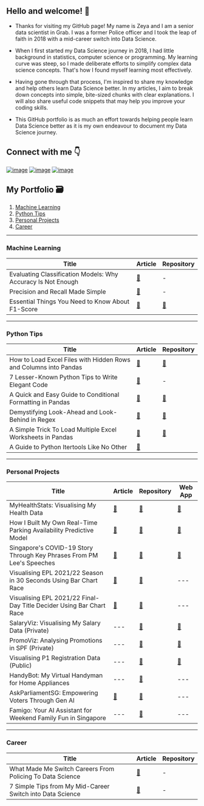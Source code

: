 ## Hello and welcome! 👋

- Thanks for visiting my GitHub page! My name is Zeya and I am a senior data scientist in Grab. I was a former Police officer and I took the leap of faith in 2018 with a mid-career switch into Data Science.   

- When I first started my Data Science journey in 2018, I had little background in statistics, computer science or programming. My learning curve was steep, so I made deliberate efforts to simplify complex data science concepts. That's how I found myself learning most effectively. 

- Having gone through that process, I'm inspired to share my knowledge and help others learn Data Science better. In my articles, I aim to break down concepts into simple, bite-sized chunks with clear explanations. I will also share useful code snippets that may help you improve your coding skills. 

- This GitHub portfolio is as much an effort towards helping people learn Data Science better as it is my own endeavour to document my Data Science journey.

## Connect with me 👇
 
[![image](https://img.shields.io/badge/LinkedIn-0077B5?style=for-the-badge&logo=linkedin&logoColor=white)](https://www.linkedin.com/in/zeyalt/) [![image](https://img.shields.io/badge/Twitter-1DA1F2?style=for-the-badge&logo=twitter&logoColor=white)](https://twitter.com/zeyalt_) [![image](https://img.shields.io/badge/Medium-12100E?style=for-the-badge&logo=medium&logoColor=white)](https://zeyalt.medium.com/)

## My Portfolio 🗃️

1. [Machine Learning](#machine-learning)
2. [Python Tips](#python-tips)
3. [Personal Projects](#personal-projects)
4. [Career](#career) 

___
<a name="machine-learning"></a>
### Machine Learning
| Title | Article | Repository |
| --- | --- | --- |
| Evaluating Classification Models: Why Accuracy Is Not Enough | [:link:](https://medium.com/mlearning-ai/evaluating-classification-models-why-accuracy-is-not-enough-abf3d9c93a69) | - |
| Precision and Recall Made Simple | [:link:](https://towardsdatascience.com/precision-and-recall-made-simple-afb5e098970f) | - |
| Essential Things You Need to Know About F1-Score | [:link:](https://towardsdatascience.com/essential-things-you-need-to-know-about-f1-score-dbd973bf1a3) | [:link:](https://github.com/zeyalt/My-Articles/blob/master/Machine%20Learning/Essential%20Things%20You%20Need%20to%20Know%20About%20F1-Score/visualise_means_3d.py) |

___
<a name="python-tips"></a>
### Python Tips 
| Title | Article | Repository |
| --- | --- | --- |
| How to Load Excel Files with Hidden Rows and Columns into Pandas | [:link:](https://towardsdatascience.com/how-to-load-excel-files-with-hidden-rows-and-columns-into-pandas-19d445fa5c47) | [:link:](https://github.com/zeyalt/My-Articles/tree/master/Python%20Tips/How%20to%20Load%20Excel%20Files%20with%20Hidden%20Rows%20and%20Columns%20into%20Pandas) |
| 7 Lesser-Known Python Tips to Write Elegant Code | [:link:](https://betterprogramming.pub/7-lesser-known-python-tips-to-write-elegant-code-fa06476e3959?source=friends_link&sk=2093f2a6680d86727cdbc60485c0c35c) | - |
| A Quick and Easy Guide to Conditional Formatting in Pandas | [:link:](https://towardsdatascience.com/a-quick-and-easy-guide-to-conditional-formatting-in-pandas-8783035071ee) | [:link:](https://github.com/zeyalt/My-Articles/tree/master/Python%20Tips/A%20Quick%20and%20Easy%20Guide%20to%20Conditional%20Formatting%20in%C2%A0Pandas) |
| Demystifying Look-Ahead and Look-Behind in Regex | [:link:](https://betterprogramming.pub/demystifying-look-ahead-and-look-behind-in-regex-4a604f99fb8c) | [:link:](https://github.com/zeyalt/My-Articles/tree/master/Python%20Tips/Demystifying%20Look-ahead%20and%20Look-behind%20in%20Regular%20Expressions) |
| A Simple Trick To Load Multiple Excel Worksheets in Pandas | [:link:](https://towardsdatascience.com/a-simple-trick-to-load-multiple-excel-worksheets-in-pandas-3fae4124345b) | [:link:](https://github.com/zeyalt/My-Articles/tree/master/Python%20Tips/A%20Simple%20Trick%20To%20Load%20Multiple%20Excel%20Worksheets%20in%C2%A0Pandas) |
| A Guide to Python Itertools Like No Other | [:link:](https://towardsdatascience.com/a-guide-to-python-itertools-like-no-other-454da1ddd5b8) |  |

___
<a name="personal-projects"></a>
### Personal Projects
| Title | Article | Repository | Web App |
| --- | --- | --- | --- |
| MyHealthStats: Visualising My Health Data | [:link:](https://www.linkedin.com/embed/feed/update/urn:li:ugcPost:6883972194758729728) | [:link:](https://github.com/zeyalt/MyHealthStats) | [:link:](https://share.streamlit.io/zeyalt/myhealthstats/app.py) |
| How I Built My Own Real-Time Parking Availability Predictive Model | [:link:](https://towardsdatascience.com/how-i-built-my-own-real-time-parking-availability-predictive-model-31332e1b7747?source=friends_link&sk=f46426c23c938ed05f996925c4b225a0) | [:link:](https://github.com/zeyalt/ParkWhere) | [:link:](https://share.streamlit.io/zeyalt/parkwhere/app.py) |
| Singapore's COVID-19 Story Through Key Phrases From PM Lee's Speeches | [:link:](https://www.linkedin.com/posts/zeyalt_datascience-nlp-singapore-activity-6919829953010163712-S1yZ?utm_source=linkedin_share&utm_medium=member_desktop_web) | [:link:](https://github.com/zeyalt/SG-Covid19-Story) | [:link:](https://share.streamlit.io/zeyalt/sg-covid19-story/app.py) |
| Visualising EPL 2021/22 Season in 30 Seconds Using Bar Chart Race | [:link:](https://www.linkedin.com/posts/zeyalt_python-barchartrace-datavisualisation-activity-6933361311980347392-8AfE?utm_source=linkedin_share&utm_medium=member_desktop_web) | [:link:](https://github.com/zeyalt/EPL-21-22-Bar-Chart-Race) | --- |
| Visualising EPL 2021/22 Final-Day Title Decider Using Bar Chart Race | [:link:](https://www.linkedin.com/posts/zeyalt_python-barchartrace-datavisualisation-activity-6934699161137078272-M5XT?utm_source=linkedin_share&utm_medium=member_desktop_web) | [:link:](https://github.com/zeyalt/EPL-21-22-Bar-Chart-Race) | --- |
| SalaryViz: Visualising My Salary Data (Private) | --- | [:link:](https://github.com/zeyalt/SalaryViz) | [:link:](https://public.tableau.com/app/profile/zeya.lt/viz/SalaryViz_16610159011390/MainDashboard) |
| PromoViz: Analysing Promotions in SPF (Private) | --- | [:link:](https://github.com/zeyalt/PromoViz) | [:link:](https://public.tableau.com/app/profile/zeya.lt/viz/PromoViz/PromoViz) |
| Visualising P1 Registration Data (Public) | --- | [:link:](https://github.com/zeyalt/p1-registration-analysis/tree/master) | [:link:](https://app.powerbi.com/view?r=eyJrIjoiMzA3Njk5MjYtMmRmOS00NjlkLWE5NWItYzE1MjkyZTUzNjVmIiwidCI6IjBmYjkwN2NiLTQwNDgtNDA0My05YTMyLTk2NTc2Nzg0MWYyMyIsImMiOjEwfQ%3D%3D)|
| HandyBot: My Virtual Handyman for Home Appliances | --- | [:link:](https://github.com/zeyalt/HandyBot/tree/main) | --- |
| AskParliamentSG: Empowering Voters Through Gen AI | [:link:](https://zeyalt.medium.com/askparliamentsg-empowering-voters-through-gen-ai-825d6ab44c08) | [:link:](https://www.kaggle.com/code/zeyalt/askparliamentsg-empowering-voters-through-gen-ai?scriptVersionId=235096715) | --- |
| Famigo: Your AI Assistant for Weekend Family Fun in Singapore | --- | [:link:](https://github.com/zeyalt/Famigo) | --- |
___

<a name="career"></a>
### Career
| Title | Article | Repository |
| --- | --- | --- |
| What Made Me Switch Careers From Policing To Data Science | [:link:](https://medium.com/codex/why-made-me-switch-careers-from-policing-to-data-science-d07cc797ff1a) | - |
| 7 Simple Tips from My Mid-Career Switch into Data Science | [:link:](https://towardsdatascience.com/6-simple-tips-for-mid-career-switchers-a5902e645cf8) | - |
